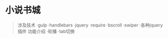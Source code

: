 # 小说书城
>涉及技术
  ·gulp
  ·handlebars
  ·jquery
  ·require
  ·bscroll
  ·swiper
  ·各种jquery插件
>功能介绍
  ·轮播
  ·tab切换
  
